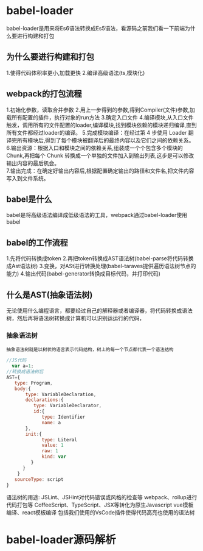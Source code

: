 # babel-loader
 babel-loader是用来将Es6语法转换成Es5语法，看源码之前我们看一下前端为什么要进行构建和打包
 ## 为什么要进行构建和打包
   1.使得代码体积率更小,加载更快
   2.编译高级语法(ts,模块化)
 ## webpack的打包流程
   1.初始化参数，读取合并参数
   2.用上一步得到的参数,得到Compiler(文件)参数,加载所有配置的插件，执行对象的run方法
   3.确定入口文件
   4.编译模块,从入口文件触发，调用所有的文件配置的loader,编译模块,找到模块依赖的模块递归编译,直到所有文件都经过loader的编译。
   5.完成模块编译：在经过第 4 步使用 Loader 翻译完所有模块后,得到了每个模块被翻译后的最终内容以及它们之间的依赖关系。 
   6.输出资源：根据入口和模块之间的依赖关系,组装成一个个包含多个模块的 Chunk,再把每个 Chunk 转换成一个单独的文件加入到输出列表,这步是可以修改输出内容的最后机会。  
   7.输出完成：在确定好输出内容后,根据配置确定输出的路径和文件名,把文件内容写入到文件系统。
 
 ## babel是什么
   babel是将高级语法编译成低级语法的工具，webpack通过babel-loader使用babel

 ## babel的工作流程
   1.先将代码转换成token
   2.再把token转换成AST语法树(babel-parse将代码转换成Ast语法树)
   3.变换，对ASt进行转换处理(babel-taraves提供遍历语法树节点的能力)
   4.输出代码(babel-generator转换成目标代码，并打印代码)
 ## 什么是AST(抽象语法树)
  无论使用什么编程语言，都要经过自己的解释器或者编译器，将代码转换成语法树，然后再将语法树转换成计算机可以识别运运行的代码，

  ### 抽象语法树
    抽象语法树就是以树状的语言表示代码结构，树上的每一个节点都代表一个语法结构

```javaScript
//JS代码
  var a=1;
//转换成语法树后
AST={
   type: Program,
   body:{
       type: VariableDeclaration,
       declarations:{
          type: VariableDeclarator,
          id:{
             type: Identifier
             name: a
       },
       init:{
             type: Literal
             value: 1
             raw: 1
             kind: var
         }
      }
    }
   sourceType: script
}

```

 语法树的用途:
    JSLint、JSHint对代码错误或风格的检查等
    webpack、rollup进行代码打包等
    CoffeeScript、TypeScript、JSX等转化为原生Javascript
    vue模板编译、react模板编译
    包括我们使用的VsCode插件使得代码高亮也使用的语法树

# babel-loader源码解析